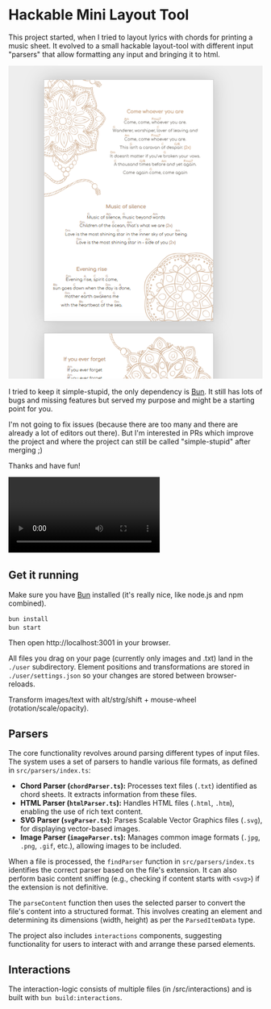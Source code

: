 # Hackable Mini Layout Tool

This project started, when I tried to layout lyrics with chords for printing a music sheet.
It evolved to a small hackable layout-tool with different input "parsers" that allow formatting any input and bringing it to html.

![UI-Screenshot](./docs/ui-screenshot.png)

I tried to keep it simple-stupid, the only dependency is [Bun](https://bun.sh/).
It still has lots of bugs and missing features but served my purpose and might be a starting point for you.

I'm not going to fix issues (because there are too many and there are already a lot of editors out there).
But I'm interested in PRs which improve the project and where the project can still be called "simple-stupid" after merging ;)

Thanks and have fun!

![Intro-Screen-Recording](./docs/screen-recording.mp4)

## Get it running

Make sure you have [Bun](https://bun.sh/) installed (it's really nice, like node.js and npm combined).
```bash
bun install
bun start
```

Then open http://localhost:3001 in your browser.

All files you drag on your page (currently only images and .txt) land in the ``./user`` subdirectory.
Element positions and transformations are stored in ``./user/settings.json`` so your changes are stored between browser-reloads.

Transform images/text with alt/strg/shift + mouse-wheel (rotation/scale/opacity).

## Parsers

The core functionality revolves around parsing different types of input files. The system uses a set of parsers to handle various file formats, as defined in `src/parsers/index.ts`:

*   **Chord Parser (`chordParser.ts`):** Processes text files (`.txt`) identified as chord sheets. It extracts information from these files.
*   **HTML Parser (`htmlParser.ts`):** Handles HTML files (`.html`, `.htm`), enabling the use of rich text content.
*   **SVG Parser (`svgParser.ts`):** Parses Scalable Vector Graphics files (`.svg`), for displaying vector-based images.
*   **Image Parser (`imageParser.ts`):** Manages common image formats (`.jpg`, `.png`, `.gif`, etc.), allowing images to be included.

When a file is processed, the `findParser` function in `src/parsers/index.ts` identifies the correct parser based on the file's extension. It can also perform basic content sniffing (e.g., checking if content starts with `<svg>`) if the extension is not definitive.

The `parseContent` function then uses the selected parser to convert the file's content into a structured format. This involves creating an element and determining its dimensions (width, height) as per the `ParsedItemData` type.

The project also includes `interactions` components, suggesting functionality for users to interact with and arrange these parsed elements.


## Interactions

The interaction-logic consists of multiple files (in /src/interactions) and is built with ``bun build:interactions``.
